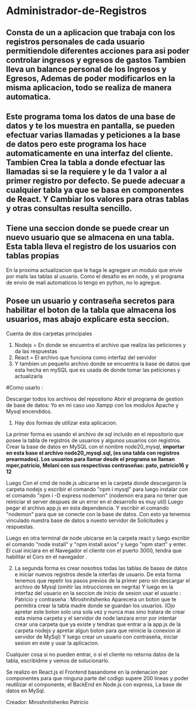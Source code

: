 # Administrador-de-Registros

## Consta de un a aplicacion que trabaja con los registros personales de cada usuario permitiendole diferentes acciones para asi poder controlar ingresos y egresos de gastos Tambien lleva un balance personal de los Ingresos y Egresos, Ademas de poder modificarlos en la misma aplicacion, todo se realiza de manera automatica.

## Este programa toma los datos de una base de datos y te los muestra en pantalla, se pueden efectuar varias llamadas y peticiones a la base de datos pero este programa los hace automaticamente en una interfaz del cliente. Tambien Crea la tabla a donde efectuar las llamadas si se la requiere y le da 1 valor  a al primer registro por defecto. Se puede adecuar a cualquier tabla ya que se basa en componentes de React. Y Cambiar los valores para otras tablas y otras consultas resulta sencillo.

## Tiene una seccion donde se puede crear un nuevo usuario que se almacena en una tabla. Esta tabla lleva el registro de los usuarios con tablas propias

En la proxima actualizacion que le haga le agregare un modulo que envie por mails las tablas al usuario. Como el desafio es en node, y el programa de envio de mail automaticos lo tengo en python, no lo agregue.

## Posee un usuario y contraseña secretos para habilitar el boton de la tabla que almacena los usuarios, mas abajo explicare esta seccion.



Cuenta de dos carpetas principales
1) Nodejs = En donde se encuentra el archivo que realiza las peticiones y da las respuestas
2) React = El archivo que funciona como interfaz del servidor
3) Y tambien un pequeño archivo donde se encuentra la base de datos que esta hecha en mySQL que es usada de donde tomar las peticiones y actualizarla


#Como usarlo : 

Descargar todos los archivos del repositorio
Abrir el programa de gestion de base de datos: Yo en mi caso uso Xampp con los modulos Apache y Mysql encendidos.
1) Hay dos formas de utilizar esta aplicacion. 



La primer forma es usando el archivo de sql incluido en el repositorio que posee la tabla de registros de usuarios y algunos usuarios con registros.
Crear la base de datos en MySQL con el nombre node20_mysql, **importar en esta base el archivo node20_mysql.sql, (es una tabla con registros prearmados).
Los usuarios para llamar desde el programa se llaman mper,patricio, Melani con sus respectivas contraseñas: pato, patricio16 y 12**


Luego Con el cmd de node.js ubicarse en la carpeta  donde descargaron la carpeta nodejs y escribir el comando "npm i mysql" para luego instalar con el comamdo
"npm i -D express nodemon" (nodemon era para no tener que reiniciar el server despues de un error en el desarrollo es muy util)
Luego pegar el archivo app.js en esta dependencia.
Y escribir el comando "nodemon" para que se conecte con la base de datos. Con esto ya tenemos vinculado nuestra base de datos a nuesto servidor de Solicitudes y respuestas.



Luego en otra terminal de node ubicarse en la carpeta react y luego escribir el comando "node install" y  "npm  install axios" y luego  "npm start" y enter.
El cual iniciara en el Navegador el cliente con el puerto 3000, tendra que habilitar el Cors en el navegador . 


2) La segunda forma es crear nosotros todas las tablas de bases de datos e iniciar nuevos registros desde la interfas de usuario. 
De esta forma tenemos que repetir los pasos previos  de la primer pero sin descargar el archivo de Mysql (omitir las intrucciones en negrita)
Y luego en la interfaz del usuario en la seccion de inicio de sesion usar el usuario : Patricio y contraseña : Miroshnitshenko  Aparecera un boton que te permitira crear la tabla madre donde se guardan los usuarios. (Ojo apretar este boton solo una sola vez y nunca mas sino tratara de crear esta misma carpeta y el servidor de node lanzara error por intentar crear una carpeta que ya existe y tendras que entrar a la app.js de la carpeta nodejs y apretar algun boton para que reinicie la conexion al servidor de MySql) Y luego crear un usuario con contraseña, iniciar sesion en este y usar la aplicacion.  


Cualquier cosa si no pueden entrar, o si el cliente no retorna datos de la tabla, escribidme y vemos de solucionarlo.



Se realizo en React.js el Frontend basandome en la ordenacion por componentes para que ninguna parte del codigo supere 200 lineas y poder reutilizar el componente, el BackEnd  en Node.js con express, La base de datos en MySql.




Creador: Miroshnitshenko Patricio

